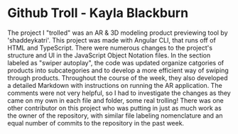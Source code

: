 # Github Troll - Kayla Blackburn
The project I "trolled" was an AR & 3D modeling product previewing tool by 'shaddeykatri'. This project was made with Angular CLI, that runs off of HTML and TypeScript. There were numerous changes to the project's structure and UI in the JavaScript Object Notation files. In the section labeled as "swiper autoplay", the code was updated organize catgories of products into subcategories and to develop a more efficient way of swiping through products. Throughout the course of the week, they also developed a detailed Markdown with instructions on running the AR application. The comments were not very helpful, so I had to investigate the changes as they came on my own in each file and folder, some real trolling! There was one other contributor on this project who was putting in just as much work as the owner of the repository, with similar file labeling nomenclature and an equal number of commits to the repository in the past week.
